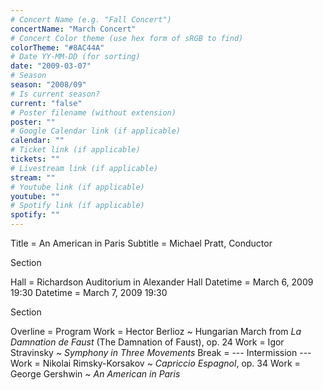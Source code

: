 ```yaml
---
# Concert Name (e.g. "Fall Concert")
concertName: "March Concert"
# Concert Color theme (use hex form of sRGB to find)
colorTheme: "#8AC44A"
# Date YY-MM-DD (for sorting)
date: "2009-03-07"
# Season
season: "2008/09"
# Is current season?
current: "false"
# Poster filename (without extension)
poster: ""
# Google Calendar link (if applicable)
calendar: ""
# Ticket link (if applicable)
tickets: ""
# Livestream link (if applicable)
stream: ""
# Youtube link (if applicable)
youtube: ""
# Spotify link (if applicable)
spotify: ""
---
```

Title = An American in Paris
Subtitle = Michael Pratt, Conductor

Section

Hall = Richardson Auditorium in Alexander Hall
Datetime = March 6, 2009 19:30
Datetime = March 7, 2009 19:30


Section

Overline = Program
Work = Hector Berlioz ~ Hungarian March from *La Damnation de Faust* (The Damnation of Faust), op. 24
Work = Igor Stravinsky ~ *Symphony in Three Movements*
Break = --- Intermission ---
Work = Nikolai Rimsky-Korsakov ~ *Capriccio Espagnol*, op. 34
Work = George Gershwin ~ *An American in Paris*
